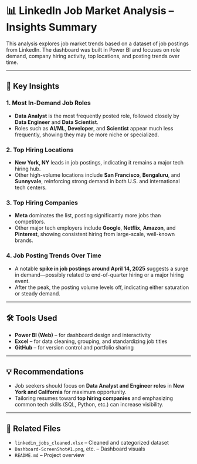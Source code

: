 # 📊 LinkedIn Job Market Analysis – Insights Summary

This analysis explores job market trends based on a dataset of job postings from LinkedIn. The dashboard was built in Power BI and focuses on role demand, company hiring activity, top locations, and posting trends over time.

---

## 🎯 Key Insights

### 1. **Most In-Demand Job Roles**
- **Data Analyst** is the most frequently posted role, followed closely by **Data Engineer** and **Data Scientist**.
- Roles such as **AI/ML**, **Developer**, and **Scientist** appear much less frequently, showing they may be more niche or specialized.

### 2. **Top Hiring Locations**
- **New York, NY** leads in job postings, indicating it remains a major tech hiring hub.
- Other high-volume locations include **San Francisco**, **Bengaluru**, and **Sunnyvale**, reinforcing strong demand in both U.S. and international tech centers.

### 3. **Top Hiring Companies**
- **Meta** dominates the list, posting significantly more jobs than competitors.
- Other major tech employers include **Google**, **Netflix**, **Amazon**, and **Pinterest**, showing consistent hiring from large-scale, well-known brands.

### 4. **Job Posting Trends Over Time**
- A notable **spike in job postings around April 14, 2025** suggests a surge in demand—possibly related to end-of-quarter hiring or a major hiring event.
- After the peak, the posting volume levels off, indicating either saturation or steady demand.

---

## 🛠 Tools Used
- **Power BI (Web)** – for dashboard design and interactivity
- **Excel** – for data cleaning, grouping, and standardizing job titles
- **GitHub** – for version control and portfolio sharing

---

## 💡 Recommendations 
- Job seekers should focus on **Data Analyst and Engineer roles** in **New York and California** for maximum opportunity.
- Tailoring resumes toward **top hiring companies** and emphasizing common tech skills (SQL, Python, etc.) can increase visibility.

---

## 📁 Related Files
- `linkedin_jobs_cleaned.xlsx` – Cleaned and categorized dataset
- `Dashboard-ScreenShot#1.png`, etc. – Dashboard visuals
- `README.md` – Project overview

